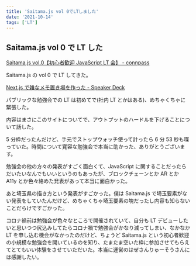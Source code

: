 ```yaml
---
title: 'Saitama.js vol 0でLTしました'
date: '2021-10-14'
tags: ['LT']
---
```


## Saitama.js vol 0 で LT した

[Saitama\.js vol\.0【初心者歓迎 JavaScript LT 会】 \- connpass](https://saitamajs.connpass.com/event/222401/)

Saitama.js の vol 0 で LT してきた。

[Next\.js で雑なメモ置き場を作った \- Speaker Deck](https://speakerdeck.com/tagucch/next-dot-jsdeza-namemozhi-kichang-wozuo-tuta)

パブリックな勉強会での LT は初めてで(社内 LT とかはある)、めちゃくちゃに緊張した。

内容はまさにこのサイトについてで、アウトプットのハードルを下げることについて話した。

5 分枠だったんだけど、手元でストップウォッチ使って計ったら 6 分 53 秒も喋っていた。時間について寛容な勉強会で本当に助かった、ありがとうございます。

勉強会の他の方々の発表がすごく面白くて、JavaScript に関することだったらだいたいなんでもいいというのもあったが、ブロックチェーンとか AR とか A11y とか色々絡めた発表があって本当に面白かった。

あと埼玉県の描き方という発表がすごかった。僕は Saitama.js で埼玉要素がない発表をしていたんだけど、めちゃくちゃ埼玉要素の塊だったし内容も知らないことだらけですごかった。

コロナ禍前は勉強会が色々なところで開催されていて、自分も LT デビューしたいと思いつつ尻込みしてたらコロナ禍で勉強会がかなり減ってしまい、なかなか LT を申し込む機会がなかったのだけど、ちょうど Saitama.js という初心者歓迎の小規模な勉強会を開いているのを知り、たまたま空いた枠に参加させてもらえてとてもいい体験をさせていただいた。本当に運営のはぜさんりゅーそうさんには感謝したい。
